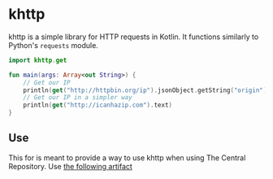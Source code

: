 # khttp

khttp is a simple library for HTTP requests in Kotlin. It functions similarly to Python's `requests` module.

```kotlin
import khttp.get

fun main(args: Array<out String>) {
    // Get our IP
    println(get("http://httpbin.org/ip").jsonObject.getString("origin"))
    // Get our IP in a simpler way
    println(get("http://icanhazip.com").text)
}
```

## Use

This for is meant to provide a way to use khttp when using The Central Repository.
Use [the following artifact](https://search.maven.org/artifact/org.danilopianini/khttp)
